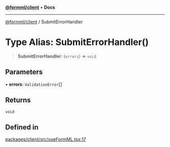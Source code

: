 [**@formml/client**](../README.md) • **Docs**

---

[@formml/client](../globals.md) / SubmitErrorHandler

# Type Alias: SubmitErrorHandler()

> **SubmitErrorHandler**: (`errors`) => `void`

## Parameters

• **errors**: `ValidationError`[]

## Returns

`void`

## Defined in

[packages/client/src/useFormML.tsx:17](https://github.com/formml/formml/blob/5c707903361ee929472a81de07fd0204242687ee/packages/client/src/useFormML.tsx#L17)
